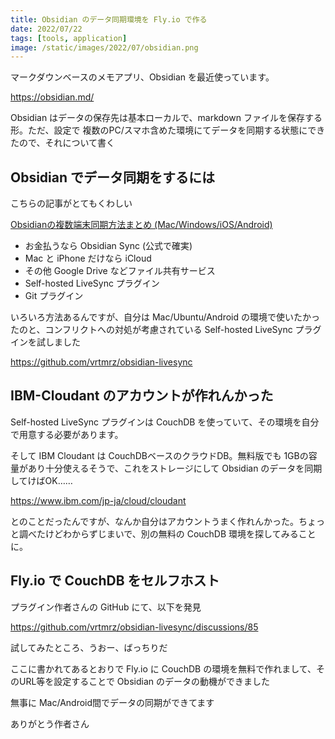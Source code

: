 ```yaml
---
title: Obsidian のデータ同期環境を Fly.io で作る
date: 2022/07/22
tags: [tools, application]
image: /static/images/2022/07/obsidian.png
---
```


マークダウンベースのメモアプリ、Obsidian を最近使っています。

https://obsidian.md/

Obsidian はデータの保存先は基本ローカルで、markdown ファイルを保存する形。ただ、設定で 複数のPC/スマホ含めた環境にてデータを同期する状態にできたので、それについて書く

## Obsidian でデータ同期をするには

こちらの記事がとてもくわしい

[Obsidianの複数端末同期方法まとめ (Mac/Windows/iOS/Android)](https://pouhon.net/obsidian-sync/6796/)

- お金払うなら Obsidian Sync (公式で確実)
- Mac と iPhone だけなら iCloud
- その他 Google Drive などファイル共有サービス
- Self-hosted LiveSync プラグイン
- Git プラグイン

いろいろ方法あるんですが、自分は Mac/Ubuntu/Android の環境で使いたかったのと、コンフリクトへの対処が考慮されている Self-hosted LiveSync プラグインを試しました

https://github.com/vrtmrz/obsidian-livesync

## IBM-Cloudant のアカウントが作れんかった

Self-hosted LiveSync プラグインは CouchDB を使っていて、その環境を自分で用意する必要があります。

そして IBM Cloudant は CouchDBベースのクラウドDB。無料版でも 1GBの容量があり十分使えるそうで、これをストレージにして Obsidian のデータを同期してけばOK……

https://www.ibm.com/jp-ja/cloud/cloudant

とのことだったんですが、なんか自分はアカウントうまく作れんかった。ちょっと調べたけどわからずじまいで、別の無料の CouchDB 環境を探してみることに。

## Fly.io で CouchDB をセルフホスト

プラグイン作者さんの GitHub にて、以下を発見

https://github.com/vrtmrz/obsidian-livesync/discussions/85

試してみたところ、うおー、ばっちりだ

ここに書かれてあるとおりで Fly.io に CouchDB の環境を無料で作れまして、そのURL等を設定することで Obsidian のデータの動機ができました

無事に Mac/Android間でデータの同期ができてます

ありがとう作者さん
